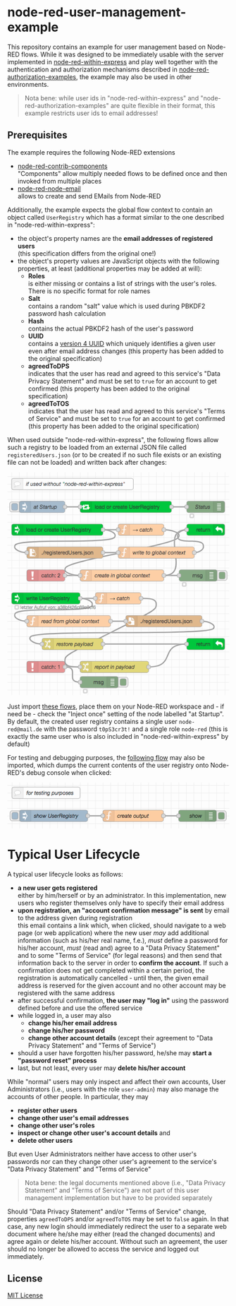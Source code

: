# node-red-user-management-example #

This repository contains an example for user management based on Node-RED flows. While it was designed to be immediately usable with the server implemented in [node-red-within-express](https://github.com/rozek/node-red-within-express) and play well together with the authentication and authorization mechanisms described in [node-red-authorization-examples](https://github.com/rozek/node-red-authorization-examples), the example may also be used in other environments.

> Nota bene: while user ids in "node-red-within-express" and "node-red-authorization-examples" are quite flexible in their format, this example restricts user ids to email addresses!

## Prerequisites ##

The example requires the following Node-RED extensions

* [node-red-contrib-components](https://github.com/ollixx/node-red-contrib-components)<br>"Components" allow multiply needed flows to be defined once and then invoked from multiple places
* [node-red-node-email](https://github.com/node-red/node-red-nodes/tree/master/social/email)<br>allows to create and send EMails from Node-RED

Additionally, the example expects the global flow context to contain an object called `UserRegistry` which has a format similar to the one described in "node-red-within-express":

* the object's property names are the **email addresses of registered users**<br>(this specification differs from the original one!)
* the object's property values are JavaScript objects with the following properties, at least (additional properties may be added at will):
  * **Roles**<br>is either missing or contains a list of strings with the user's roles. There is no specific format for role names
  * **Salt**<br>contains a random "salt" value which is used during PBKDF2 password hash calculation
  * **Hash**<br>contains the actual PBKDF2 hash of the user's password
  * **UUID**<br>contains a [version 4 UUID](https://en.wikipedia.org/wiki/Universally_unique_identifier#Version_4_(random)) which uniquely identifies a given user even after email address changes (this property has been added to the original specification)
  * **agreedToDPS**<br>indicates that the user has read and agreed to this service's "Data Privacy Statement" and must be set to `true` for an account to get confirmed (this property has been added to the original specification)
  * **agreedToTOS**<br>indicates that the user has read and agreed to this service's "Terms of Service" and must be set to `true` for an account to get confirmed (this property has been added to the original specification)

When used outside "node-red-within-express", the following flows allow such a registry to be loaded from an external JSON file called `registeredUsers.json` (or to be created if no such file exists or an existing file can not be loaded) and written back after changes:

![](outside-node-red-within-express.png)

Just import [these flows](outside-node-red-within-express.json), place them on your Node-RED workspace and - if need be - check the "Inject once" setting of the node labelled "at Startup". By default, the created user registry contains a single user `node-red@mail.de` with the password `t0pS3cr3t!` and a single role `node-red` (this is exactly the same user who is also included in "node-red-within-express" by default)

For testing and debugging purposes, the [following flow](show-user-registry.json) may also be imported, which dumps the current contents of the user registry onto Node-RED's debug console when clicked:

![](show-user-registry.png)

# Typical User Lifecycle ##

A typical user lifecycle looks as follows:

* **a new user gets registered**<br>either by him/herself or by an administrator. In this implementation, new users who register themselves only have to specify their email address
* **upon registration, an "account confirmation message" is sent** by email to the address given during registration<br>this email contains a link which, when clicked, should navigate to a web page (or web application) where the new user *may* add additional information (such as his/her real name, f.e.), *must* define a password for his/her account, *must* (read and) agree to a "Data Privacy Statement" and to some "Terms of Service" (for legal reasons) and then send that information back to the server in order to **confirm the account**. If such a confirmation does not get completed within a certain period, the registration is automatically cancelled - until then, the given email address is reserved for the given account and no other account may be registered with the same address
* after successful confirmation, **the user may "log in"** using the password defined before and use the offered service
* while logged in, a user may also
  * **change his/her email address**
  * **change his/her password**
  * **change other account details** (except their agreement to "Data Privacy Statement" and "Terms of Service")
* should a user have forgotten his/her password, he/she may **start a "password reset" process**
* last, but not least, every user may **delete his/her account**

While "normal" users may only inspect and affect their own accounts, User Administrators (i.e., users with the role `user-admin`) may also manage the accounts of other people. In particular, they may

* **register other users**
* **change other user's email addresses**
* **change other user's roles**
* **inspect or change other user's account details** and
* **delete other users**

But even User Administrators neither have access to other user's passwords nor can they change other user's agreement to the service's "Data Privacy Statement" and "Terms of Service"

> Nota bene: the legal documents mentioned above (i.e., "Data Privacy Statement" and "Terms of Service") are not part of this user management implementation but have to be provided separately

Should "Data Privacy Statement" and/or "Terms of Service" change, properties `agreedToDPS` and/or `agreedToTOS` may be set to `false` again. In that case, any new login should immediately redirect the user to a separate web document where he/she may either (read the changed documents) and agree again or delete his/her account. Without such an agreement, the user should no longer be allowed to access the service and logged out immediately.


## License ##

[MIT License](LICENSE.md)

